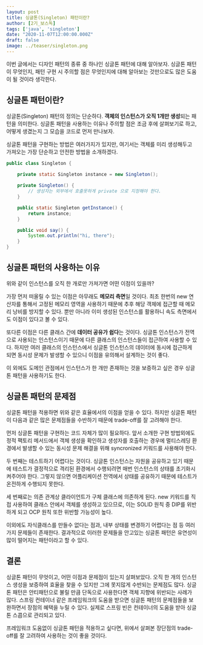 ```yaml
---
layout: post
title: 싱글톤(Singleton) 패턴이란?
author: [2기_보스독]
tags: ['java', 'singleton']
date: "2020-11-07T12:00:00.000Z"
draft: false
image: ../teaser/singleton.png
---
```




이번 글에서는 디자인 패턴의 종류 중 하나인 싱글톤 패턴에 대해 알아보자.
싱글톤 패턴이 무엇인지, 패턴 구현 시 주의할 점은 무엇인지에 대해 알아보는 것만으로도 많은 도움이 될 것이라 생각한다.

## 싱글톤 패턴이란?
싱글톤(Singleton) 패턴의 정의는 단순하다. **객체의 인스턴스가 오직 1개만 생성**되는 패턴을 의미한다. 
싱글톤 패턴을 사용하는 이유나 주의할 점은 조금 후에 살펴보기로 하고, 어떻게 생겼는지 그 모습을 코드로 먼저 만나보자.

싱글톤 패턴을 구현하는 방법은 여러가지가 있지만, 여기서는 객체를 미리 생성해두고 가져오는 가장 단순하고 안전한 방법을 소개하겠다.

```java
public class Singleton {

    private static Singleton instance = new Singleton();
    
    private Singleton() {
        // 생성자는 외부에서 호출못하게 private 으로 지정해야 한다.
    }

    public static Singleton getInstance() {
        return instance;
    }

    public void say() {
        System.out.println("hi, there");
    }
}
```


## 싱글톤 패턴의 사용하는 이유
위와 같이 인스턴스를 오직 한 개로만 가져가면 어떤 이점이 있을까?

가장 먼저 떠올릴 수 있는 이점은 아무래도 **메모리 측면**일 것이다.
최초 한번의 new 연산자를 통해서 고정된 메모리 영역을 사용하기 때문에 추후 해당 객체에 접근할 때 메모리 낭비를 방지할 수 있다. 뿐만 아니라 이미 생성된 인스턴스를 활용하니 속도 측면에서도 이점이 있다고 볼 수 있다.

또다른 이점은 다른 클래스 간에 **데이터 공유가 쉽다**는 것이다. 싱글톤 인스턴스가 전역으로 사용되는 인스턴스이기 때문에 다른 클래스의 인스턴스들이 접근하여 사용할 수 있다. 하지만 여러 클래스의 인스턴스에서 싱글톤 인스턴스의 데이터에 동시에 접근하게 되면 동시성 문제가 발생할 수 있으니 이점을 유의해서 설계하는 것이 좋다.

이 외에도 도메인 관점에서 인스턴스가 한 개만 존재하는 것을 보증하고 싶은 경우 싱글톤 패턴을 사용하기도 한다.

## 싱글톤 패턴의 문제점
싱글톤 패턴을 적용하면 위와 같은 효율에서의 이점을 얻을 수 있다. 하지만 싱글톤 패턴이 다음과 같은 많은 문제점들을 수반하기 때문에 trade-off를 잘 고려해야 한다.

먼저 싱글톤 패턴을 구현하는 코드 자체가 많이 필요하다. 
앞서 소개한 구현 방법외에도 정적 팩토리 메서드에서 객체 생성을 확인하고 생성자를 호출하는 경우에 멀티스레딩 환경에서 발생할 수 있는 동시성 문제 해결을 위해 syncronized 키워드를 사용해야 한다. 

두 번째는 테스트하기 어렵다는 것이다.
싱글톤 인스턴스는 자원을 공유하고 있기 때문에 테스트가 결정적으로 격리된 환경에서 수행되려면 매번 인스턴스의 상태를 초기화시켜주어야 한다. 그렇지 않으면 어플리케이션 전역에서 상태를 공유하기 때문에 테스트가 온전하게 수행되지 못한다.

세 번째로는 의존 관계상 클라이언트가 구체 클래스에 의존하게 된다. 
new 키워드를 직접 사용하여 클래스 안에서 객체를 생성하고 있으므로,  이는 SOLID 원칙 중 DIP를 위반하게 되고 OCP 원칙 또한 위반할 가능성이 높다. 

이외에도 자식클래스를 만들수 없다는 점과, 내부 상태를 변경하기 어렵다는 점 등 여러가지 문제들이 존재한다. 결과적으로 이러한 문제들을 안고있는 싱글톤 패턴은 유연성이 많이 떨어지는 패턴이라고 할 수 있다.

## 결론
싱글톤 패턴이 무엇이고, 어떤 이점과 문제점이 있는지 살펴보았다. 오직 한 개의 인스턴스 생성을 보증하여 효율을 찾을 수 있지만 그에 못지많게 수반되는 문제점도 많다.
싱글톤 패턴은 안티패턴으로 불릴 만큼 단독으로 사용한다면 객체 지향에 위반되는 사례가 많다. 스프링 컨테이너 같은 프레임워크의 도움을 받으면 싱글톤 패턴의 문제점들을 보완하면서 장점의 혜택을 누릴 수 있다.
실제로 스프링 빈은 컨테이너의 도움을 받아 싱글톤 스콥으로 관리되고 있다.

프레임워크 도움없이 싱글톤 패턴을 적용하고 싶다면, 위에서 살펴본 장단점의 trade-off를 잘 고려하여 사용하는 것이 좋을 것이다. 
